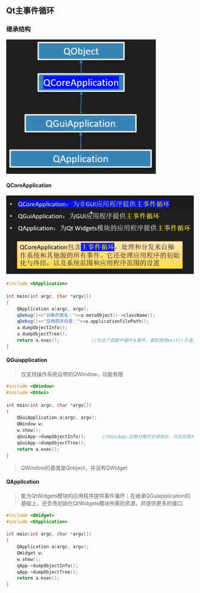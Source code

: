 ## Qt主事件循环

### 继承结构

![](picture/继承结构2.png)

#### QCoreApplication

![](picture/继承结构1.png)

```C++
#include <QApplication>

int main(int argc, char *argv[])
{
    QApplication a(argc, argv);
    qDebug()<<"对象的类名："<<a.metaObject()->className();
    qDebug()<<"应用程序目录："<<a.applicationFilePath();
    a.dumpObjectInfo();
    a.dumpObjectTree();
    return a.exec();			//在这个函数中循环主事件，直到使用exit()才退出
}
```

#### QGuiapplication

> 仅支持操作系统自带的QWindow，功能有限

```c++
#include <QWindow>
#include <QtGui>

int main(int argc, char *argv[])
{
    QGuiApplication a(argc, argv);
    QWindow w;
    w.show();
    qGuiApp->dumpObjectInfo();		//QGuiApp:应用对象的全局指针。仅在应用对象为QGuiApplication才有效
    qGuiApp->dumpObjectTree();
    return a.exec();
}
```

> QWindow的基类是Qobject，并没有QWidget

#### QApplication

> 能为QtWidgets模块的应用程序提供事件循环；在继承QGuiapplication的基础上，还负责初始化QtWidgets模块所需的资源，并提供更多的接口

```c++
#include <QWidget>
#include <QApplication>

int main(int argc, char *argv[])
{
    QApplication a(argc, argv);
    QWidget w;
    w.show();
    qApp->dumpObjectInfo();
    qApp->dumpObjectTree();
    return a.exec();
}
```

